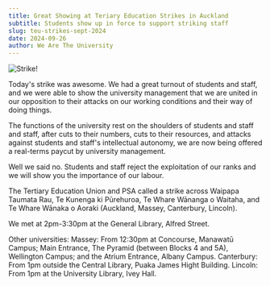 ```yaml
---
title: Great Showing at Teriary Education Strikes in Auckland
subtitle: Students show up in force to support striking staff
slug: teu-strikes-sept-2024
date: 2024-09-26
author: We Are The University
---
```


![Strike!](/media/strike.jpg)

Today's strike was awesome. We had a great turnout of students and staff, and we were able to show the university management that we are united in our opposition to their attacks on our working conditions and their way of doing things.

The functions of the university rest on the shoulders of students and staff and staff, after cuts to their numbers, cuts to their resources, and attacks against students and staff's intellectual autonomy, we are now being offered a real-terms paycut by university management.

Well we said no. Students and staff reject the exploitation of our ranks and we will show you the importance of our labour.

The Tertiary Education Union and PSA called a strike across Waipapa Taumata Rau, Te Kunenga ki Pūrehuroa, Te Whare Wānanga o Waitaha, and Te Whare Wānaka o Aoraki (Auckland, Massey, Canterbury, Lincoln).

We met at 2pm-3:30pm at the General Library, Alfred Street.

Other universities:
Massey: From 12:30pm at Concourse, Manawatū Campus; Main Entrance, The Pyramid (between Blocks 4 and 5A), Wellington Campus; and the Atrium Entrance, Albany Campus.
Canterbury: From 1pm outside the Central Library, Puaka James Hight Building.
Lincoln: From 1pm at the University Library, Ivey Hall.